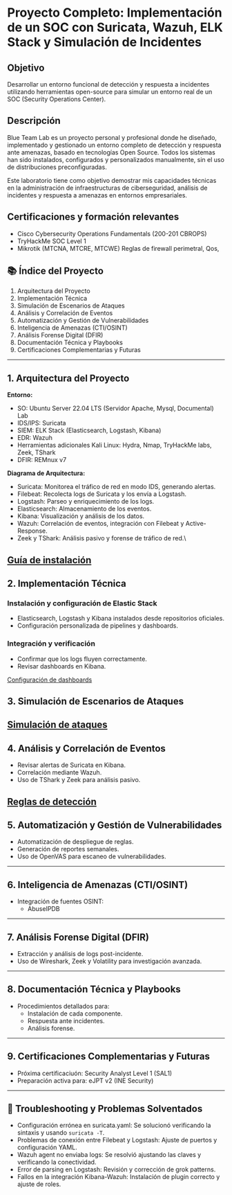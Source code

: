 # Proyecto Completo: Implementación de un SOC con Suricata, Wazuh, ELK Stack y Simulación de Incidentes

## Objetivo

Desarrollar un entorno funcional de detección y respuesta a incidentes utilizando herramientas open-source para simular un entorno real de un SOC (Security Operations Center).

## Descripción

Blue Team Lab es un proyecto personal y profesional donde he diseñado, implementado y gestionado un entorno completo de detección y respuesta ante amenazas, basado en tecnologías Open Source. Todos los sistemas han sido instalados, configurados y personalizados manualmente, sin el uso de distribuciones preconfiguradas.

Este laboratorio tiene como objetivo demostrar mis capacidades técnicas en la administración de infraestructuras de ciberseguridad, análisis de incidentes y respuesta a amenazas en entornos empresariales.

## Certificaciones y formación relevantes

- Cisco Cybersecurity Operations Fundamentals  (200-201 CBROPS)
- TryHackMe SOC Level 1
- Mikrotik (MTCNA, MTCRE, MTCWE) Reglas de firewall perimetral, Qos,

## 📚 Índice del Proyecto

1. Arquitectura del Proyecto
2. Implementación Técnica
3. Simulación de Escenarios de Ataques
4. Análisis y Correlación de Eventos
5. Automatización y Gestión de Vulnerabilidades
6. Inteligencia de Amenazas (CTI/OSINT)
7. Análisis Forense Digital (DFIR)
8. Documentación Técnica y Playbooks
9. Certificaciones Complementarias y Futuras

---

## 1. Arquitectura del Proyecto

**Entorno:**

- SO: Ubuntu Server 22.04 LTS (Servidor Apache, Mysql, Documental) Lab
- IDS/IPS: Suricata
- SIEM: ELK Stack (Elasticsearch, Logstash, Kibana)
- EDR: Wazuh
- Herramientas adicionales Kali Linux: Hydra, Nmap, TryHackMe labs, Zeek, TShark
- DFIR: REMnux v7

**Diagrama de Arquitectura:**

- Suricata: Monitorea el tráfico de red en modo IDS, generando alertas.
- Filebeat: Recolecta logs de Suricata y los envía a Logstash.
- Logstash: Parseo y enriquecimiento de los logs.
- Elasticsearch: Almacenamiento de los eventos.
- Kibana: Visualización y análisis de los datos.
- Wazuh: Correlación de eventos, integración con Filebeat y Active-Response.
- Zeek y TShark: Análisis pasivo y forense de tráfico de red.\

[Guía de instalación](docs/installation-guide.md)
---

## 2. Implementación Técnica

### Instalación y configuración de Elastic Stack

- Elasticsearch, Logstash y Kibana instalados desde repositorios oficiales.
- Configuración personalizada de pipelines y dashboards.

### Integración y verificación

- Confirmar que los logs fluyen correctamente.
- Revisar dashboards en Kibana.

[Configuración de dashboards](docs/dashboards-setup.md)

## 3. Simulación de Escenarios de Ataques

[Simulación de ataques](docs/attack-simulation.md)
---

## 4. Análisis y Correlación de Eventos

- Revisar alertas de Suricata en Kibana.
- Correlación mediante Wazuh.
- Uso de TShark y Zeek para análisis pasivo.

[Reglas de detección](docs/detection-rules.md)
---

## 5. Automatización y Gestión de Vulnerabilidades

- Automatización de despliegue de reglas.
- Generación de reportes semanales.
- Uso de OpenVAS para escaneo de vulnerabilidades.

---

## 6. Inteligencia de Amenazas (CTI/OSINT)

- Integración de fuentes OSINT:
  - AbuseIPDB

---

## 7. Análisis Forense Digital (DFIR)

- Extracción y análisis de logs post-incidente.
- Uso de Wireshark, Zeek y Volatility para investigación avanzada.

---

## 8. Documentación Técnica y Playbooks

- Procedimientos detallados para:
  - Instalación de cada componente.
  - Respuesta ante incidentes.
  - Análisis forense.

---

## 9. Certificaciones Complementarias y Futuras

- Próxima certificaciuón: Security Analyst Level 1 (SAL1)
- Preparación activa para: eJPT v2 (INE Security)

---

## 📅 Troubleshooting y Problemas Solventados

- Configuración errónea en suricata.yaml: Se solucionó verificando la sintaxis y usando `suricata -T`.
- Problemas de conexión entre Filebeat y Logstash: Ajuste de puertos y configuración YAML.
- Wazuh agent no enviaba logs: Se resolvió ajustando las claves y verificando la conectividad.
- Error de parsing en Logstash: Revisión y corrección de grok patterns.
- Fallos en la integración Kibana-Wazuh: Instalación de plugin correcto y ajuste de roles.
